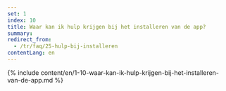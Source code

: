 ```yaml
---
set: 1
index: 10
title: Waar kan ik hulp krijgen bij het installeren van de app?
summary: 
redirect_from: 
  - /tr/faq/25-hulp-bij-installeren
contentLang: en
---
```

{% include content/en/1-10-waar-kan-ik-hulp-krijgen-bij-het-installeren-van-de-app.md %}
